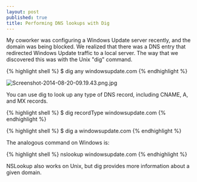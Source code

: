 ```yaml
---
layout: post
published: true
title: Performing DNS lookups with Dig
---
```

My coworker was configuring a Windows Update server recently, and the domain was being blocked. We realized that there was a DNS entry that redirected Windows Update traffic to a local server. The way that we discovered this was with the Unix "dig" command.

{% highlight shell %}
$ dig any windowsupdate.com
{% endhighlight %}

![Screenshot-2014-08-20-09.19.43.png.jpg]({{site.cdn_path}}/2014/08/20/Screenshot-2014-08-20-09.19.43.png)

You can use dig to look up any type of DNS record, including CNAME, A, and MX records.

{% highlight shell %}
$ dig recordType windowsupdate.com
{% endhighlight %}

{% highlight shell %}
$ dig a windowsupdate.com
{% endhighlight %}

The analogous command on Windows is:

{% highlight shell %}
nslookup windowsupdate.com
{% endhighlight %}

NSLookup also works on Unix, but dig provides more information about a given domain.
